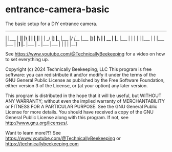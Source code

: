 # entrance-camera-basic
The basic setup for a DIY entrance camera.
___ ____ ____ _  _ _  _ _ ____ ____ _    _   _   _   ___  ____ ____ _  _ ____ ____ ___  _ _  _ ____
 |  |___ |    |__| |\ | | |    |__| |    |    \_/    |__] |___ |___ |_/  |___ |___ |__] | |\ | | __
 |  |___ |___ |  | | \| | |___ |  | |___ |___  |     |__] |___ |___ | \_ |___ |___ |    | | \| |__]
                                                                                                      
See https://www.youtube.com/@TechnicallyBeekeeping for a video on how to set everything up.


Copyright (c) 2024 Technically Beekeeping, LLC
This program is free software: you can redistribute it and/or modify it under
the terms of the GNU General Public License as published by the Free Software
Foundation, either version 3 of the License, or (at your option) any later
version.

This program is distributed in the hope that it will be useful, but WITHOUT
ANY WARRANTY; without even the implied warranty of MERCHANTABILITY or FITNESS
FOR A PARTICULAR PURPOSE. See the GNU General Public License for more details.
You should have received a copy of the GNU General Public License along with
this program. If not, see <http://www.gnu.org/licenses/>.

Want to learn more?!? 
See https://www.youtube.com/@TechnicallyBeekeeping or https://technicallybeekeeping.com